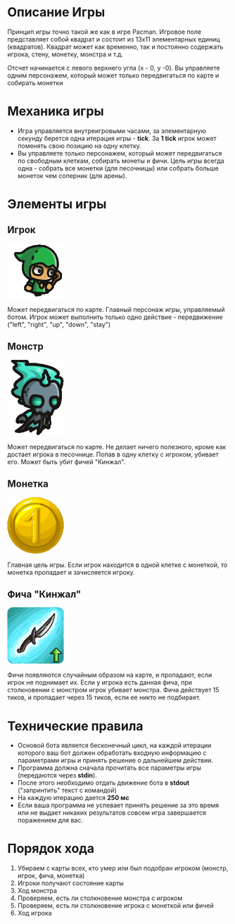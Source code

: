 # Описание Игры

Принцип игры точно такой же как в игре Pacman. Игровое поле представляет собой квадрат и состоит из 13x11 элементарных единиц (квадратов). Квадрат может как временно, так и постоянно содержать игрока, стену, монетку, монстра и т.д.

Отсчет начинается с левого верхнего угла (x - 0, y -0). Вы управляете одним персонажем, который может только передвигаться по карте и собирать монетки

# Механика игры

- Игра управляется внутреигровыми часами, за элементарную секунду берется одна итерация игры - **tick**. За **1 tick** игрок может поменять свою позицию на одну клетку.
- Вы управляете только персонажем, который может передвигаться по свободным клеткам, собирать монеты и фичи. Цель игры всегда одна - собрать все монетки (для песочницы) или собрать больше монеток чем соперник (для арены).

# Элементы игры

## Игрок
![Игрок](warrior.gif)

Может передвигаться по карте. Главный персонаж игры, управляемый ботом. Игрок может выполнить только одно действие - передвижение ("left", "right", "up", "down", "stay")

## Монстр
![Монстр](monster.gif)

Может передвигаться по карте. Не делает ничего полезного, кроме как достает игрока в песочнице. Попав в одну клетку с игроком, убивает его. Может быть убит фичей "Кинжал".

## Монетка
![Монетка](coin.gif)

Главная цель игры. Если игрок находится в одной клетке с монеткой, то монетка пропадает и зачисляется игроку.

## Фича "Кинжал"
![Кинжал](dagger.png)

Фичи появляются случайным образом на карте, и пропадают, если игрок не поднимает их. Если у игрока есть данная фича, при столкновении с монстром игрок убивает монстра. Фича действует 15 тиков, и пропадает через 15 тиков, если ее никто не подбирает.

# Технические правила

- Основой бота является бесконечный цикл, на каждой итерации которого ваш бот должен обработать входную информацию с параметрами игры и принять решение о дальнейшем действии.
- Программа должна сначала прочитать все параметры игры (передаются через **stdin**).
- После этого необходимо отдать движение бота в **stdout** ("запринтить" текст с командой)
- На каждую итерацию дается **250 мс**
- Если ваша программа не успевает принять решение за это время или не выдает никаких результатов совсем игра завершается поражением для вас.

# Порядок хода

1. Убираем с карты всех, кто умер или был подобран игроком (монстр, игрок, фича, монетка)
2. Игроки получают состояние карты
3. Ход монстра
4. Проверяем, есть ли столкновение монстра с игроком
5. Проверяем, есть ли столкновение игрока с монеткой или фичей
6. Ход игрока
